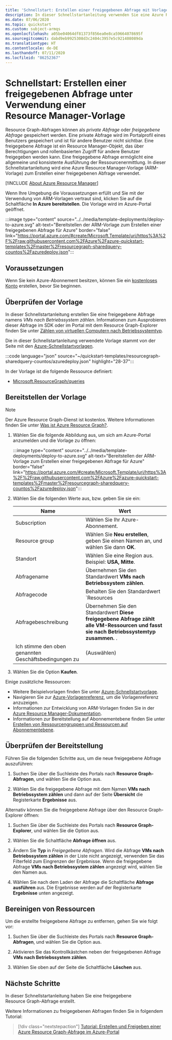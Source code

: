 ```yaml
---
title: 'Schnellstart: Erstellen einer freigegebenen Abfrage mit Vorlagen'
description: In dieser Schnellstartanleitung verwenden Sie eine Azure Resource Manager-Vorlage (ARM-Vorlage), um eine freigegebene Resource Graph-Abfrage zu erstellen, mit der virtuelle Computer nach Betriebssystem gezählt werden.
ms.date: 07/06/2020
ms.topic: quickstart
ms.custom: subject-armqs
ms.openlocfilehash: a05be04064df81373f856ea0e8ca59664078695f
ms.sourcegitcommit: dabd9eb9925308d3c2404c3957e5c921408089da
ms.translationtype: HT
ms.contentlocale: de-DE
ms.lasthandoff: 07/11/2020
ms.locfileid: "86252367"
---
```

# <a name="quickstart-create-a-shared-query-by-using-an-arm-template"></a>Schnellstart: Erstellen einer freigegebenen Abfrage unter Verwendung einer Resource Manager-Vorlage

Resource Graph-Abfragen können als _private Abfrage_ oder _freigegebene Abfrage_ gespeichert werden. Eine private Abfrage wird im Portalprofil eines Benutzers gespeichert und ist für andere Benutzer nicht sichtbar. Eine freigegebene Abfrage ist ein Resource Manager-Objekt, das über Berechtigungen und rollenbasierten Zugriff für andere Benutzer freigegeben werden kann. Eine freigegebene Abfrage ermöglicht eine allgemeine und konsistente Ausführung der Ressourcenermittlung. In dieser Schnellstartanleitung wird eine Azure Resource Manager-Vorlage (ARM-Vorlage) zum Erstellen einer freigegebenen Abfrage verwendet.

[!INCLUDE [About Azure Resource Manager](../../../includes/resource-manager-quickstart-introduction.md)]

Wenn Ihre Umgebung die Voraussetzungen erfüllt und Sie mit der Verwendung von ARM-Vorlagen vertraut sind, klicken Sie auf die Schaltfläche **In Azure bereitstellen**. Die Vorlage wird im Azure-Portal geöffnet.

:::image type="content" source="../../media/template-deployments/deploy-to-azure.svg" alt-text="Bereitstellen der ARM-Vorlage zum Erstellen einer freigegebenen Abfrage für Azure" border="false" link="https://portal.azure.com/#create/Microsoft.Template/uri/https%3A%2F%2Fraw.githubusercontent.com%2FAzure%2Fazure-quickstart-templates%2Fmaster%2Fresourcegraph-sharedquery-countos%2Fazuredeploy.json":::

## <a name="prerequisites"></a>Voraussetzungen

Wenn Sie kein Azure-Abonnement besitzen, können Sie ein [kostenloses Konto](https://azure.microsoft.com/free/) erstellen, bevor Sie beginnen.

## <a name="review-the-template"></a>Überprüfen der Vorlage

In dieser Schnellstartanleitung erstellen Sie eine freigegebene Abfrage namens _VMs nach Betriebssystem zählen_. Informationen zum Ausprobieren dieser Abfrage im SDK oder im Portal mit dem Resource Graph-Explorer finden Sie unter [Zählen von virtuellen Computern nach Betriebssystemtyp](./samples/starter.md#count-os).

Die in dieser Schnellstartanleitung verwendete Vorlage stammt von der Seite mit den [Azure-Schnellstartvorlagen](https://azure.microsoft.com/resources/templates/resourcegraph-sharedquery-countos/).

:::code language="json" source="~/quickstart-templates/resourcegraph-sharedquery-countos/azuredeploy.json" highlight="28-37":::

In der Vorlage ist die folgende Ressource definiert:

- [Microsoft.ResourceGraph/queries](/azure/templates/microsoft.resourcegraph/queries)

## <a name="deploy-the-template"></a>Bereitstellen der Vorlage

> [!NOTE]
> Der Azure Resource Graph-Dienst ist kostenlos. Weitere Informationen finden Sie unter [Was ist Azure Resource Graph?](./overview.md).

1. Wählen Sie die folgende Abbildung aus, um sich am Azure-Portal anzumelden und die Vorlage zu öffnen:

   :::image type="content" source="../../media/template-deployments/deploy-to-azure.svg" alt-text="Bereitstellen der ARM-Vorlage zum Erstellen einer freigegebenen Abfrage für Azure" border="false" link="https://portal.azure.com/#create/Microsoft.Template/uri/https%3A%2F%2Fraw.githubusercontent.com%2FAzure%2Fazure-quickstart-templates%2Fmaster%2Fresourcegraph-sharedquery-countos%2Fazuredeploy.json":::

1. Wählen Sie die folgenden Werte aus, bzw. geben Sie sie ein:

   | Name | Wert |
   |------|-------|
   | Subscription | Wählen Sie Ihr Azure-Abonnement. |
   | Resource group | Wählen Sie **Neu erstellen**, geben Sie einen Namen an, und wählen Sie dann **OK**. |
   | Standort | Wählen Sie eine Region aus. Beispiel: **USA, Mitte**. |
   | Abfragename | Übernehmen Sie den Standardwert **VMs nach Betriebssystem zählen**. |
   | Abfragecode | Behalten Sie den Standardwert `Resources | where type =~ 'Microsoft.Compute/virtualMachines' | summarize count() by tostring(properties.storageProfile.osDisk.osType)` bei. |
   | Abfragebeschreibung | Übernehmen Sie den Standardwert **Diese freigegebene Abfrage zählt alle VM-Ressourcen und fasst sie nach Betriebssystemtyp zusammen.** . |
   | Ich stimme den oben genannten Geschäftsbedingungen zu | (Auswählen) |

1. Wählen Sie die Option **Kaufen**.

Einige zusätzliche Ressourcen:

- Weitere Beispielvorlagen finden Sie unter [Azure-Schnellstartvorlage](https://azure.microsoft.com/resources/templates/?resourceType=Microsoft.Authorization&pageNumber=1&sort=Popular).
- Navigieren Sie zur [Azure-Vorlagenreferenz](/azure/templates/microsoft.resourcegraph/allversions), um die Vorlagenreferenz anzuzeigen.
- Informationen zur Entwicklung von ARM-Vorlagen finden Sie in der [Azure Resource Manager-Dokumentation](../../azure-resource-manager/management/overview.md).
- Informationen zur Bereitstellung auf Abonnementebene finden Sie unter [Erstellen von Ressourcengruppen und Ressourcen auf Abonnementebene](../../azure-resource-manager/templates/deploy-to-subscription.md).

## <a name="validate-the-deployment"></a>Überprüfen der Bereitstellung

Führen Sie die folgenden Schritte aus, um die neue freigegebene Abfrage auszuführen:

1. Suchen Sie über die Suchleiste des Portals nach **Resource Graph-Abfragen**, und wählen Sie die Option aus.

1. Wählen Sie die freigegebene Abfrage mit dem Namen **VMs nach Betriebssystem zählen** und dann auf der Seite **Übersicht** die Registerkarte **Ergebnisse** aus.

Alternativ können Sie die freigegebene Abfrage über den Resource Graph-Explorer öffnen:

1. Suchen Sie über die Suchleiste des Portals nach **Resource Graph-Explorer**, und wählen Sie die Option aus.

1. Wählen Sie die Schaltfläche **Abfrage öffnen** aus.

1. Ändern Sie **Typ** in _Freigegebene Abfragen_. Wird die Abfrage **VMs nach Betriebssystem zählen** in der Liste nicht angezeigt, verwenden Sie das Filterfeld zum Eingrenzen der Ergebnisse. Wenn die freigegebene Abfrage **VMs nach Betriebssystem zählen** angezeigt wird, wählen Sie den Namen aus.

1. Wählen Sie nach dem Laden der Abfrage die Schaltfläche **Abfrage ausführen** aus. Die Ergebnisse werden auf der Registerkarte **Ergebnisse** unten angezeigt.

## <a name="clean-up-resources"></a>Bereinigen von Ressourcen

Um die erstellte freigegebene Abfrage zu entfernen, gehen Sie wie folgt vor:

1. Suchen Sie über die Suchleiste des Portals nach **Resource Graph-Abfragen**, und wählen Sie die Option aus.

1. Aktivieren Sie das Kontrollkästchen neben der freigegebenen Abfrage **VMs nach Betriebssystem zählen**.

1. Wählen Sie oben auf der Seite die Schaltfläche **Löschen** aus.

## <a name="next-steps"></a>Nächste Schritte

In dieser Schnellstartanleitung haben Sie eine freigegebene Resource Graph-Abfrage erstellt.

Weitere Informationen zu freigegebenen Abfragen finden Sie in folgendem Tutorial:

> [!div class="nextstepaction"]
> [Tutorial: Erstellen und Freigeben einer Azure Resource Graph-Abfrage im Azure-Portal](./tutorials/create-share-query.md)